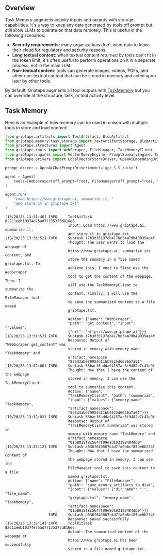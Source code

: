 ## Overview
Task Memory augments activity inputs and outputs with storage capabilities. It's a way to keep any data generated by tools off prompt but still allow LLMs to operate on that data remotely. This is useful in the following scenarios:

* **Security requirements**: many organizations don't want data to leave their cloud for regulatory and security reasons.
* **Long textual content**: when textual content returned by tools can't fit in the token limit, it's often useful to perform operations on it in a separate process, not in the main LLM.
* **Non-textual content**: tools can generate images, videos, PDFs, and other non-textual content that can be stored in memory and acted upon later by other tools.

By default, Griptape augments all tool outputs with [TaskMemory](../../reference/griptape/memory/task/task_memory.md) but you can override at the structure, task, or tool activity level.


## Task Memory
Here is an example of how memory can be used in unison with multiple tools to store and load content:

```python
from griptape.artifacts import TextArtifact, BlobArtifact
from griptape.memory.task.storage import TextArtifactStorage, BlobArtifactStorage
from griptape.structures import Agent
from griptape.tools import WebScraper, FileManager, TaskMemoryClient
from griptape.engines import VectorQueryEngine, PromptSummaryEngine, CsvExtractionEngine, JsonExtractionEngine
from griptape.drivers import LocalVectorStoreDriver, OpenAiEmbeddingDriver, OpenAiChatPromptDriver

prompt_driver = OpenAiChatPromptDriver(model="gpt-3.5-turbo")

agent = Agent(
    tools=[WebScraper(off_prompt=True), FileManager(off_prompt=True), TaskMemoryClient(off_prompt=True)]
)

agent.run(
    "Load https://www.griptape.ai, summarize it, "
    "and store it in griptape.txt"
)
```

```
[10/20/23 13:31:40] INFO     ToolkitTask 82211eeb10374e75ad77135373d816e6       
                             Input: Load https://www.griptape.ai, summarize it, 
                             and store it in griptape.txt                       
[10/20/23 13:31:52] INFO     Subtask 17b3d35197eb417b834a7db49039ae4f           
                             Thought: The user wants to load the webpage at     
                             https://www.griptape.ai, summarize its content, and
                             store the summary in a file named griptape.txt. To 
                             achieve this, I need to first use the WebScraper   
                             tool to get the content of the webpage. Then, I    
                             will use the TaskMemoryClient to summarize the  
                             content. Finally, I will use the FileManager tool  
                             to save the summarized content to a file named     
                             griptape.txt.                                      
                                                                                
                             Action: {"name": "WebScraper",     
                             "path": "get_content", "input": {"values":     
                             {"url": "https://www.griptape.ai"}}}               
[10/20/23 13:31:53] INFO     Subtask 17b3d35197eb417b834a7db49039ae4f           
                             Response: Output of "WebScraper.get_content" was
                             stored in memory with memory_name "TaskMemory" and 
                             artifact_namespace                                 
                             "82543abe79984d11bb952bd6036a7a01"                 
[10/20/23 13:32:00] INFO     Subtask 58bac35adda94157ac6f9482e7c41c9f           
                             Thought: Now that I have the content of the webpage
                             stored in memory, I can use the TaskMemoryClient
                             tool to summarize this content.                    
                             Action: {"name":                   
                             "TaskMemoryClient", "path": "summarize",    
                             "input": {"values": {"memory_name": "TaskMemory",  
                             "artifact_namespace":                              
                             "82543abe79984d11bb952bd6036a7a01"}}}              
[10/20/23 13:32:03] INFO     Subtask 58bac35adda94157ac6f9482e7c41c9f           
                             Response: Output of                             
                             "TaskMemoryClient.summarize" was stored in      
                             memory with memory_name "TaskMemory" and           
                             artifact_namespace                                 
                             "01b8015f8c5647f09e8d103198404db0"                 
[10/20/23 13:32:12] INFO     Subtask a630f649007b4d7fa0b6cf85be6b2f4f           
                             Thought: Now that I have the summarized content of 
                             the webpage stored in memory, I can use the        
                             FileManager tool to save this content to a file    
                             named griptape.txt.                                
                             Action: {"name": "FileManager",    
                             "path": "save_memory_artifacts_to_disk",       
                             "input": {"values": {"dir_name": ".", "file_name": 
                             "griptape.txt", "memory_name": "TaskMemory",       
                             "artifact_namespace":                              
                             "01b8015f8c5647f09e8d103198404db0"}}}              
                    INFO     Subtask a630f649007b4d7fa0b6cf85be6b2f4f           
                             Response: saved successfully                    
[10/20/23 13:32:14] INFO     ToolkitTask 82211eeb10374e75ad77135373d816e6       
                             Output: The summarized content of the webpage at   
                             https://www.griptape.ai has been successfully      
                             stored in a file named griptape.txt. 
```
